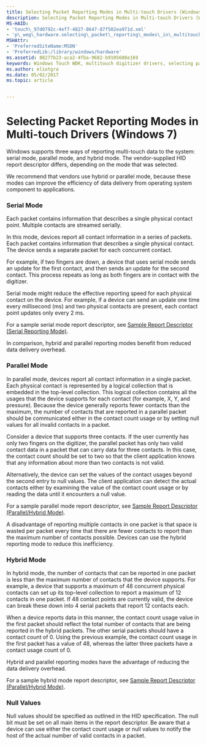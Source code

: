 ```yaml
---
title: Selecting Packet Reporting Modes in Multi-touch Drivers (Windows 7)
description: Selecting Packet Reporting Modes in Multi-touch Drivers (Windows 7)
MS-HAID:
- 'touch\_97d0792c-4ef7-4827-8647-87f502ea971d.xml'
- 'p\_weg\_hardware.selecting\_packet\_reporting\_modes\_in\_multitouch\_drivers'
MSHAttr:
- 'PreferredSiteName:MSDN'
- 'PreferredLib:/library/windows/hardware'
ms.assetid: 88277b23-aca2-4fba-9682-b9105608e169
keywords: Windows Touch WDK, multitouch digitizer drivers, selecting packet reporting modes, packet reporting modes WDK Touch, packet reporting modes WDK Touch, selecting in multitouch drivers, multitouch digitizer drivers WDK, selecting packet reporting modes
ms.author: eliotgra
ms.date: 05/02/2017
ms.topic: article


---
```


# Selecting Packet Reporting Modes in Multi-touch Drivers (Windows 7)


Windows supports three ways of reporting multi-touch data to the system: serial mode, parallel mode, and hybrid mode. The vendor-supplied HID report descriptor differs, depending on the mode that was selected.

We recommend that vendors use hybrid or parallel mode, because these modes can improve the efficiency of data delivery from operating system component to applications.

### Serial Mode

Each packet contains information that describes a single physical contact point. Multiple contacts are streamed serially.

In this mode, devices report all contact information in a series of packets. Each packet contains information that describes a single physical contact. The device sends a separate packet for each concurrent contact.

For example, if two fingers are down, a device that uses serial mode sends an update for the first contact, and then sends an update for the second contact. This process repeats as long as both fingers are in contact with the digitizer.

Serial mode might reduce the effective reporting speed for each physical contact on the device. For example, if a device can send an update one time every millisecond (ms) and two physical contacts are present, each contact point updates only every 2 ms.

For a sample serial mode report descriptor, see [Sample Report Descriptor (Serial Reporting Mode)](sample-report-descriptor--serial-reporting-mode-.md).

In comparison, hybrid and parallel reporting modes benefit from reduced data delivery overhead.

### Parallel Mode

In parallel mode, devices report all contact information in a single packet. Each physical contact is represented by a logical collection that is embedded in the top-level collection. This logical collection contains all the usages that the device supports for each contact (for example, X, Y, and pressure). Because the device generally reports fewer contacts than the maximum, the number of contacts that are reported in a parallel packet should be communicated either in the contact count usage or by setting null values for all invalid contacts in a packet.

Consider a device that supports three contacts. If the user currently has only two fingers on the digitizer, the parallel packet has only two valid contact data in a packet that can carry data for three contacts. In this case, the contact count should be set to two so that the client application knows that any information about more than two contacts is not valid.

Alternatively, the device can set the values of the contact usages beyond the second entry to null values. The client application can detect the actual contacts either by examining the value of the contact count usage or by reading the data until it encounters a null value.

For a sample parallel mode report descriptor, see [Sample Report Descriptor (Parallel/Hybrid Mode)](sample-report-descriptor--parallel-hybrid-mode-.md).

A disadvantage of reporting multiple contacts in one packet is that space is wasted per packet every time that there are fewer contacts to report than the maximum number of contacts possible. Devices can use the hybrid reporting mode to reduce this inefficiency.

### Hybrid Mode

In hybrid mode, the number of contacts that can be reported in one packet is less than the maximum number of contacts that the device supports. For example, a device that supports a maximum of 48 concurrent physical contacts can set up its top-level collection to report a maximum of 12 contacts in one packet. If 48 contact points are currently valid, the device can break these down into 4 serial packets that report 12 contacts each.

When a device reports data in this manner, the contact count usage value in the first packet should reflect the total number of contacts that are being reported in the hybrid packets. The other serial packets should have a contact count of 0. Using the previous example, the contact count usage in the first packet has a value of 48, whereas the latter three packets have a contact usage count of 0.

Hybrid and parallel reporting modes have the advantage of reducing the data delivery overhead.

For a sample hybrid mode report descriptor, see [Sample Report Descriptor (Parallel/Hybrid Mode)](sample-report-descriptor--parallel-hybrid-mode-.md).

### Null Values

Null values should be specified as outlined in the HID specification. The null bit must be set on all main items in the report descriptor. Be aware that a device can use either the contact count usage or null values to notify the host of the actual number of valid contacts in a packet.

 

 






